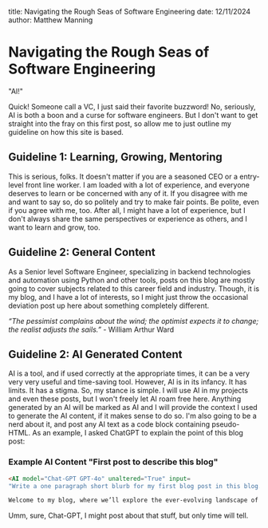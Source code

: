 title: Navigating the Rough Seas of Software Engineering
date: 12/11/2024
author: Matthew Manning


# Navigating the Rough Seas of Software Engineering

"AI!"

Quick! Someone call a VC, I just said their favorite buzzword! No, seriously, AI is both a boon and a curse for software engineers. But I don't want to get straight into the fray on this first post, so allow me to just outline my guideline on how this site is based.


## Guideline 1: Learning, Growing, Mentoring
This is serious, folks. It doesn't matter if you are a seasoned CEO or a entry-level front line worker. I am loaded with a lot of experience, and everyone deserves to learn or be concerned with any of it. If you disagree with me and want to say so, do so politely and try to make fair points. Be polite, even if you agree with me, too. After all, I might have a lot of experience, but I don't always share the same perspectives or experience as others, and I want to learn and grow, too.


## Guideline 2: General Content

As a Senior level Software Engineer, specializing in backend technologies and automation using Python and other tools, posts on this blog are mostly going to cover subjects related to this career field and industry. Though, it is my blog, and I have a lot of interests, so I might just throw the occasional deviation post up here about something completely different.

*“The pessimist complains about the wind; the optimist expects it to change; the realist adjusts the sails.”* - William Arthur Ward


## Guideline 2: AI Generated Content

AI is a tool, and if used correctly at the appropriate times, it can be a very very very useful and time-saving tool. However, AI is in its infancy. It has limits. It has a stigma. So, my stance is simple. I will use AI in my projects and even these posts, but I won't freely let AI roam free here. Anything generated by an AI will be marked as AI and I will provide the context I used to generate the AI content, if it makes sense to do so. I'm also going to be a nerd about it, and post any AI text as a code block containing pseudo-HTML. As an example, I asked ChatGPT to explain the point of this blog post:

### Example AI Content "First post to describe this blog"
```html
<AI model="Chat-GPT GPT-4o" unaltered="True" input=
"Write a one paragraph short blurb for my first blog post in this blog. Have it generalize several of the most controversial topics in software engineering into simple phrases for the paragraph.">

Welcome to my blog, where we’ll explore the ever-evolving landscape of software engineering, from the thrilling debates about tabs vs. spaces to the deeper questions of remote work versus office culture. We’ll dive into the art of balancing innovation with technical debt, unravel the complexities of AI’s role in the future of development, and tackle the timeless dilemma of scaling teams without losing the spark of creativity. Whether you’re here to learn about the job market, seek career growth strategies, or find guidance on mentoring the next generation of developers, this space is your compass in navigating the challenges and opportunities of our field. Let’s build, break, and rebuild better—together.</AI>
```

Umm, sure, Chat-GPT, I might post about that stuff, but only time will tell.

